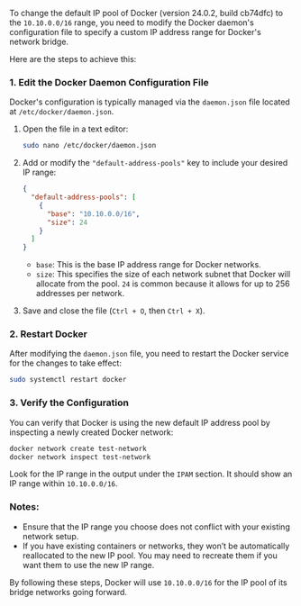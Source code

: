 To change the default IP pool of Docker (version 24.0.2, build cb74dfc) to the `10.10.0.0/16` range, you need to modify the Docker daemon's configuration file to specify a custom IP address range for Docker's network bridge.

Here are the steps to achieve this:

### 1. Edit the Docker Daemon Configuration File
Docker's configuration is typically managed via the `daemon.json` file located at `/etc/docker/daemon.json`.

1. Open the file in a text editor:

   ```bash
   sudo nano /etc/docker/daemon.json
   ```

2. Add or modify the `"default-address-pools"` key to include your desired IP range:

   ```json
   {
     "default-address-pools": [
       {
         "base": "10.10.0.0/16",
         "size": 24
       }
     ]
   }
   ```

   - `base`: This is the base IP address range for Docker networks.
   - `size`: This specifies the size of each network subnet that Docker will allocate from the pool. `24` is common because it allows for up to 256 addresses per network.

3. Save and close the file (`Ctrl + O`, then `Ctrl + X`).

### 2. Restart Docker

After modifying the `daemon.json` file, you need to restart the Docker service for the changes to take effect:

```bash
sudo systemctl restart docker
```

### 3. Verify the Configuration

You can verify that Docker is using the new default IP address pool by inspecting a newly created Docker network:

```bash
docker network create test-network
docker network inspect test-network
```

Look for the IP range in the output under the `IPAM` section. It should show an IP range within `10.10.0.0/16`.

### Notes:

- Ensure that the IP range you choose does not conflict with your existing network setup.
- If you have existing containers or networks, they won’t be automatically reallocated to the new IP pool. You may need to recreate them if you want them to use the new IP range.
  
By following these steps, Docker will use `10.10.0.0/16` for the IP pool of its bridge networks going forward.